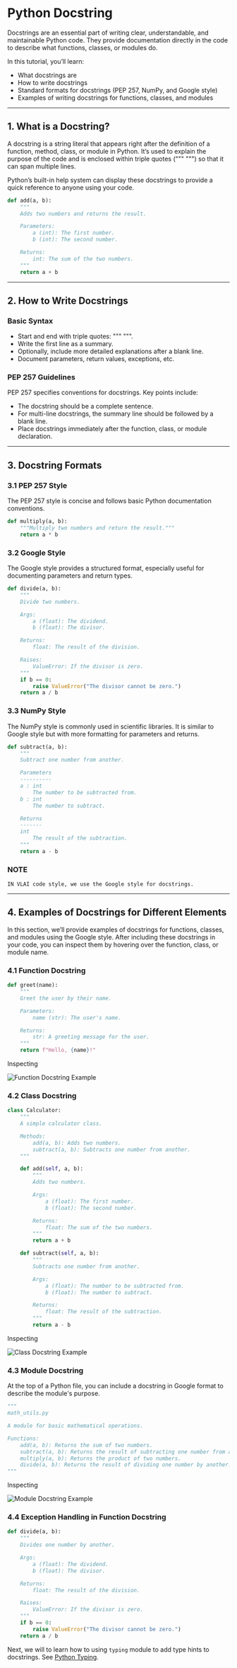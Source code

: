 # Python Docstring

Docstrings are an essential part of writing clear, understandable, and maintainable Python code. They provide documentation directly in the code to describe what functions, classes, or modules do.

In this tutorial, you’ll learn:

- What docstrings are
- How to write docstrings
- Standard formats for docstrings (PEP 257, NumPy, and Google style)
- Examples of writing docstrings for functions, classes, and modules

---

## 1. What is a Docstring?

A docstring is a string literal that appears right after the definition of a function, method, class, or module in Python. It’s used to explain the purpose of the code and is enclosed within triple quotes (""" """) so that it can span multiple lines.

Python’s built-in help system can display these docstrings to provide a quick reference to anyone using your code.

```python
def add(a, b):
    """
    Adds two numbers and returns the result.

    Parameters:
        a (int): The first number.
        b (int): The second number.

    Returns:
        int: The sum of the two numbers.
    """
    return a + b
```

---

## 2. How to Write Docstrings

### Basic Syntax

- Start and end with triple quotes: """ """.
- Write the first line as a summary.
- Optionally, include more detailed explanations after a blank line.
- Document parameters, return values, exceptions, etc.

### PEP 257 Guidelines

PEP 257 specifies conventions for docstrings. Key points include:

- The docstring should be a complete sentence.
- For multi-line docstrings, the summary line should be followed by a blank line.
- Place docstrings immediately after the function, class, or module declaration.

---

## 3. Docstring Formats

### 3.1  PEP 257 Style

The PEP 257 style is concise and follows basic Python documentation conventions.

```python
def multiply(a, b):
    """Multiply two numbers and return the result."""
    return a * b
```

### 3.2  Google Style

The Google style provides a structured format, especially useful for documenting parameters and return types.

```python
def divide(a, b):
    """
    Divide two numbers.

    Args:
        a (float): The dividend.
        b (float): The divisor.

    Returns:
        float: The result of the division.

    Raises:
        ValueError: If the divisor is zero.
    """
    if b == 0:
        raise ValueError("The divisor cannot be zero.")
    return a / b
```

### 3.3 NumPy Style

The NumPy style is commonly used in scientific libraries. It is similar to Google style but with more formatting for parameters and returns.

```python
def subtract(a, b):
    """
    Subtract one number from another.

    Parameters
    ----------
    a : int
        The number to be subtracted from.
    b : int
        The number to subtract.

    Returns
    -------
    int
        The result of the subtraction.
    """
    return a - b
```

### NOTE

`IN VLAI code style, we use the Google style for docstrings.`

---

## 4. Examples of Docstrings for Different Elements

In this section, we’ll provide examples of docstrings for functions, classes, and modules using the Google style. After including these docstrings in your code, you can inspect them by hovering over the function, class, or module name.

### 4.1 Function Docstring

```python
def greet(name):
    """
    Greet the user by their name.

    Parameters:
        name (str): The user's name.

    Returns:
        str: A greeting message for the user.
    """
    return f"Hello, {name}!"
```

Inspecting

![Function Docstring Example](./images/func_docstring_review.png)

### 4.2 Class Docstring

```python
class Calculator:
    """
    A simple calculator class.

    Methods:
        add(a, b): Adds two numbers.
        subtract(a, b): Subtracts one number from another.
    """

    def add(self, a, b):
        """
        Adds two numbers.

        Args:
            a (float): The first number.
            b (float): The second number.

        Returns:
            float: The sum of the two numbers.
        """
        return a + b

    def subtract(self, a, b):
        """
        Subtracts one number from another.

        Args:
            a (float): The number to be subtracted from.
            b (float): The number to subtract.

        Returns:
            float: The result of the subtraction.
        """
        return a - b
```

Inspecting

![Class Docstring Example](./images/class_docstring_review.png)

### 4.3 Module Docstring

At the top of a Python file, you can include a docstring in Google format to describe the module's purpose.

```python
"""
math_utils.py

A module for basic mathematical operations.

Functions:
    add(a, b): Returns the sum of two numbers.
    subtract(a, b): Returns the result of subtracting one number from another.
    multiply(a, b): Returns the product of two numbers.
    divide(a, b): Returns the result of dividing one number by another.
"""
```

Inspecting

![Module Docstring Example](./images/module_docstring_review.png)

### 4.4 Exception Handling in Function Docstring

```python
def divide(a, b):
    """
    Divides one number by another.

    Args:
        a (float): The dividend.
        b (float): The divisor.

    Returns:
        float: The result of the division.

    Raises:
        ValueError: If the divisor is zero.
    """
    if b == 0:
        raise ValueError("The divisor cannot be zero.")
    return a / b
```

Next, we will to learn how to using `typing` module to add type hints to docstrings. See [Python Typing](./2.argument_style.md).
